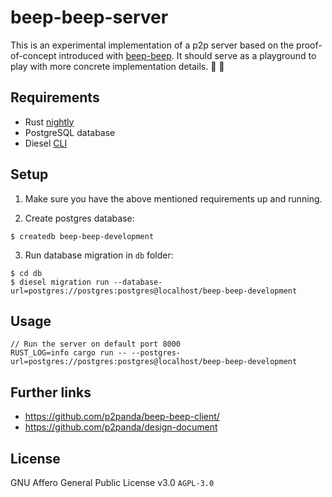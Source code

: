 # beep-beep-server

This is an experimental implementation of a p2p server based on the proof-of-concept introduced with [beep-beep](https://github.com/p2panda/beep-beep). It should serve as a playground to play with more concrete implementation details. :goggles: :lab_coat:

## Requirements

* Rust [nightly](https://github.com/rust-lang/rustup#working-with-nightly-rust)
* PostgreSQL database
* Diesel [CLI](https://github.com/diesel-rs/diesel/tree/master/diesel_cli)

## Setup

1. Make sure you have the above mentioned requirements up and running.

2. Create postgres database:

  ```
  $ createdb beep-beep-development
  ```

3. Run database migration in `db` folder:

  ```
  $ cd db
  $ diesel migration run --database-url=postgres://postgres:postgres@localhost/beep-beep-development
  ```

## Usage

```
// Run the server on default port 8000
RUST_LOG=info cargo run -- --postgres-url=postgres://postgres:postgres@localhost/beep-beep-development
```

## Further links

* https://github.com/p2panda/beep-beep-client/
* https://github.com/p2panda/design-document

## License

GNU Affero General Public License v3.0 `AGPL-3.0`
